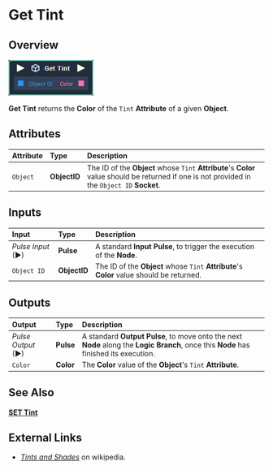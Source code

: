 # Get Tint

## Overview

![The Get Tint Node.](../../../.gitbook/assets/get-tint.PNG)

**Get Tint** returns the **Color** of the `Tint` **Attribute** of a given **Object**.

## Attributes

| Attribute | Type | Description |
| :--- | :--- | :--- |
| `Object` | **ObjectID** | The ID of the **Object** whose `Tint` **Attribute**'s **Color** value should be returned if one is not provided in the `Object ID` **Socket**. |

## Inputs

| Input | Type | Description |
| :--- | :--- | :--- |
| _Pulse Input_ \(►\) | **Pulse** | A standard **Input Pulse**, to trigger the execution of the **Node**. |
| `Object ID` | **ObjectID** | The ID of the **Object** whose `Tint` **Attribute**'s **Color** value should be returned. |

## Outputs

| Output | Type | Description |
| :--- | :--- | :--- |
| _Pulse Output_ \(►\) | **Pulse** | A standard **Output Pulse**, to move onto the next **Node** along the **Logic Branch**, once this **Node** has finished its execution. |
| `Color` | **Color** | The **Color** value of the **Object**'s `Tint` **Attribute**. |

## See Also

[**SET Tint**](set-tint.md)

## External Links

* [_Tints and Shades_](https://en.wikipedia.org/wiki/Tints_and_shades) on wikipedia.

